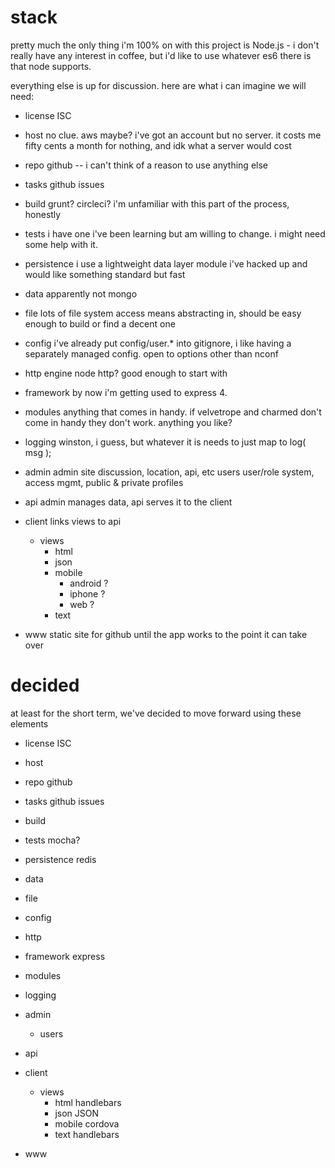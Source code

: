 # stack
pretty much the only thing i'm 100% on with this project is Node.js - i don't really have any interest in coffee, but i'd like to use whatever es6 there is that node supports.

everything else is up for discussion. here are what i can imagine we will need:


- license   ISC
- host		no clue. aws maybe? i've got an account but no server. it costs me fifty cents a month for nothing, and idk what a server would cost
- repo		github -- i can't think of a reason to use anything else
- tasks		github issues

- build		grunt? circleci? i'm unfamiliar with this part of the process, honestly
- tests		i have one i've been learning but am willing to change. i might need some help with it.

- persistence	i use a lightweight data layer module i've hacked up and would like something standard but fast
- data		apparently not mongo
- file		lots of file system access means abstracting in, should be easy enough to build or find a decent one
- config	i've already put config/user.* into gitignore, i like having a separately managed config. open to options other than nconf
- http engine	node http? good enough to start with
- framework		by now i'm getting used to express 4.
- modules	anything that comes in handy. if velvetrope and charmed don't come in handy they don't work. anything you like?
- logging	winston, i guess, but whatever it is needs to just map to log( msg );
- admin		admin site discussion, location, api, etc
	users	user/role system, access mgmt, public & private profiles
- api		admin manages data, api serves it to the client
- client	links views to api
	- views
		- html
		- json
		- mobile
			- android	?
			- iphone	?
			- web		?
		- text

- www		static site for github until the app works to the point it can take over


# decided
at least for the short term, we've decided to move forward using these elements

- license   ISC
- host  
- repo  github
- tasks github issues

- build 
- tests mocha?

- persistence   redis
- data  
- file  
- config    
- http  
- framework express
- modules   
- logging   
- admin 
	- users 
- api   
- client    
	- views
		- html  handlebars
		- json  JSON
		- mobile    cordova
		- text  handlebars

- www	


